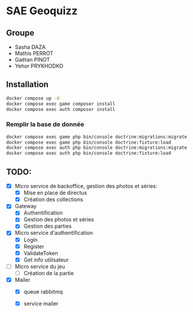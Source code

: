 # SAE Geoquizz
## Groupe
- Sasha DAZA
- Mathis PERROT
- Gaëtan PINOT
- Yehor PRYKHODKO

## Installation

```bash
docker compose up -d
docker compose exec game composer install
docker compose exec auth composer install
```

### Remplir la base de donnée

```bash
docker compose exec game php bin/console doctrine:migrations:migrate
docker compose exec game php bin/console doctrine:fixture:load
docker compose exec auth php bin/console doctrine:migrations:migrate
docker compose exec auth php bin/console doctrine:fixture:load
```


## TODO:
- [x] Micro service de backoffice, gestion des photos et séries:
	- [x] Mise en place de directus
	- [x] Création des collections
- [x] Gateway
	- [x] Authentification
	- [x] Gestion des photos et séries
	- [x] Gestion des parties
- [x] Micro service d'authentification
	- [x] Login
	- [x] Register
	- [x] ValidateToken
	- [x] Get info utilisateur
- [ ] Micro service du jeu	
	- [ ] Création de la partie
- [x] Mailer
	- [x] queue rabbitmq
	- [x] service mailer


